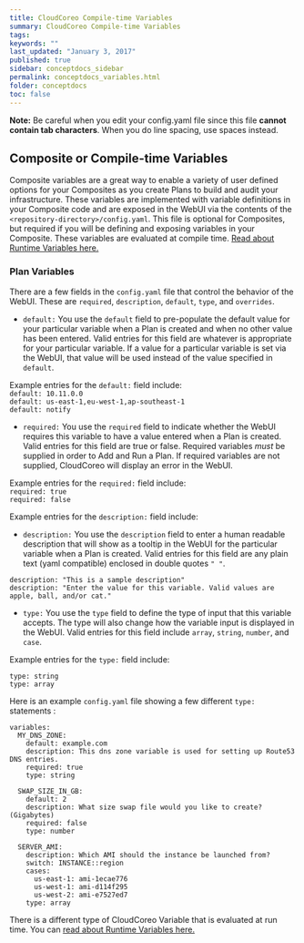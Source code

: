 ```yaml
---
title: CloudCoreo Compile-time Variables
summary: CloudCoreo Compile-time Variables
tags:
keywords: ""
last_updated: "January 3, 2017"
published: true
sidebar: conceptdocs_sidebar
permalink: conceptdocs_variables.html
folder: conceptdocs
toc: false
---
```


**Note:** Be careful when you edit your config.yaml file since this file **cannot contain tab characters**. When you do line spacing, use spaces instead. 

## Composite or Compile-time Variables

Composite variables are a great way to enable a variety of user defined options for your Composites as you create Plans to build and audit your infrastructure. These variables are implemented with variable definitions in your Composite code and are exposed in the WebUI via the contents of the `<repository-directory>/config.yaml`. This file is optional for Composites, but required if you will be defining and exposing variables in your Composite. These variables are evaluated at compile time. [Read about Runtime Variables here.](http://kb.cloudcoreo.com/conceptdocs_runtimevariables.html)

### Plan Variables
There are a few fields in the `config.yaml` file that control the behavior of the WebUI. These are `required`, `description`, `default`, `type`, and `overrides`.

* `default:`
You use the `default` field to pre-populate the default value for your particular variable when a Plan is created and when no other value has been entered. Valid entries for this field are whatever is appropriate for your particular variable. If a value for a particular variable is set via the WebUI, that value will be used instead of the value specified in `default`.  

Example entries for the `default:` field include:  
`default: 10.11.0.0`  
`default: us-east-1,eu-west-1,ap-southeast-1`   
`default: notify`

* `required:`
You use the `required` field to indicate whether the WebUI requires this variable to have a value entered when a Plan is created. Valid entries for this field are true or false.  Required variables *must* be supplied in order to Add and Run a Plan. If required variables are not supplied, CloudCoreo will display an error in the WebUI.

Example entries for the `required:` field include:  
`required: true`  
`required: false`   

Example entries for the `description:` field include:  
* `description:`
You use the `description` field to enter a human readable description that will show as a tooltip in the WebUI for the particular variable when a Plan is created. Valid entries for this field are any plain text (yaml compatible) enclosed in double quotes `" "`.  

`description: "This is a sample description"`  
`description: "Enter the value for this variable. Valid values are apple, ball, and/or cat."`   

* `type:`
You use the `type` field to define the type of input that this variable accepts. The type will also change how the variable input is displayed in the WebUI. Valid entries for this field include `array`, `string`, `number`, and `case`.  

Example entries for the `type:` field include:  

`type: string`  
`type: array`  

Here is an example `config.yaml` file showing a few different `type:` statements :

~~~  
variables:
  MY_DNS_ZONE:
    default: example.com
    description: This dns zone variable is used for setting up Route53 DNS entries.
    required: true
    type: string

  SWAP_SIZE_IN_GB:
    default: 2
    description: What size swap file would you like to create? (Gigabytes)
    required: false
    type: number

  SERVER_AMI:
    description: Which AMI should the instance be launched from?
    switch: INSTANCE::region
    cases:
      us-east-1: ami-1ecae776
      us-west-1: ami-d114f295
      us-west-2: ami-e7527ed7
    type: array
~~~  


There is a different type of CloudCoreo Variable that is evaluated at run time. You can [read about Runtime Variables here.](http://kb.cloudcoreo.com/conceptdocs_runtimevariables.html)
